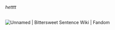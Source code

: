 ###### hetttt
<img src="https://static.wikia.nocookie.net/bittersweet-sentence/images/d/dd/Unknown.png/revision/latest/scale-to-width-down/985?cb=20240731171935" alt="Unnamed | Bittersweet Sentence Wiki | Fandom"/>
<!--
**eloquent-countenance/eloquent-countenance** is a ✨ _special_ ✨ repository because its `README.md` (this file) appears on your GitHub profile.

Here are some ideas to get you started:

- 🔭 I’m currently working on ...
- 🌱 I’m currently learning ...
- 👯 I’m looking to collaborate on ...
- 🤔 I’m looking for help with ...
- 💬 Ask me about ...
- 📫 How to reach me: ...
- 😄 Pronouns: ...
- ⚡ Fun fact: ...
-->
